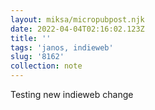 ```yaml
---
layout: miksa/micropubpost.njk
date: 2022-04-04T02:16:02.123Z
title: ''
tags: 'janos, indieweb'
slug: '8162'
collection: note
---
```

Testing new indieweb change
